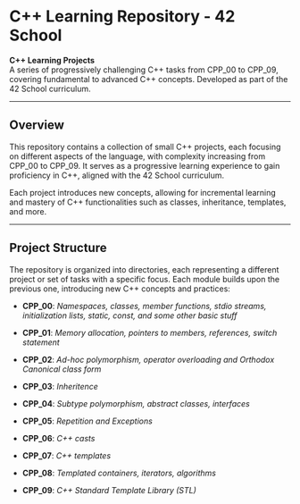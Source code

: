 # C++ Learning Repository - 42 School

**C++ Learning Projects**  
A series of progressively challenging C++ tasks from CPP_00 to CPP_09, covering fundamental to advanced C++ concepts. Developed as part of the 42 School curriculum.

---

## Overview

This repository contains a collection of small C++ projects, each focusing on different aspects of the language, with complexity increasing from CPP_00 to CPP_09. It serves as a progressive learning experience to gain proficiency in C++, aligned with the 42 School curriculum.

Each project introduces new concepts, allowing for incremental learning and mastery of C++ functionalities such as classes, inheritance, templates, and more.

---

## Project Structure

The repository is organized into directories, each representing a different project or set of tasks with a specific focus. Each module builds upon the previous one, introducing new C++ concepts and practices:

- **CPP_00**: *Namespaces, classes, member functions, stdio streams, initialization lists, static, const, and some other basic stuff*

- **CPP_01**: *Memory allocation, pointers to members, references, switch statement*

- **CPP_02**: *Ad-hoc polymorphism, operator overloading and Orthodox Canonical class form*

- **CPP_03**: *Inheritence*

- **CPP_04**: *Subtype polymorphism, abstract classes, interfaces*
  
- **CPP_05**: *Repetition and Exceptions*
  
- **CPP_06**: *C++ casts*
  
- **CPP_07**: *C++ templates*
  
- **CPP_08**: *Templated containers, iterators, algorithms*

- **CPP_09**: *C++ Standard Template Library (STL)*

